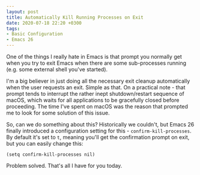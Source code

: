 ```yaml
---
layout: post
title: Automatically Kill Running Processes on Exit
date: 2020-07-18 22:20 +0300
tags:
- Basic Configuration
- Emacs 26
---
```


One of the things I really hate in Emacs is that prompt you normally get when you
try to exit Emacs when there are some sub-processes running (e.g. some external shell you've started).

I'm a big believer in just doing all the necessary exit cleanup automatically when the user requests an exit.
Simple as that. On a practical note - that prompt tends to interrupt the rather inept shutdown/restart
sequence of macOS, which waits for all applications to be gracefully closed before proceeding. The time
I've spent on macOS was the reason that prompted me to look for some solution of this issue.

So, can we do something about this? Historically we couldn't, but Emacs 26 finally introduced a configuration
setting for this - `confirm-kill-processes`. By default it's set to `t`, meaning you'll get
the confirmation prompt on exit, but you can easily change this:

``` emacs-lisp
(setq confirm-kill-processes nil)
```

Problem solved. That's all I have for you today.
